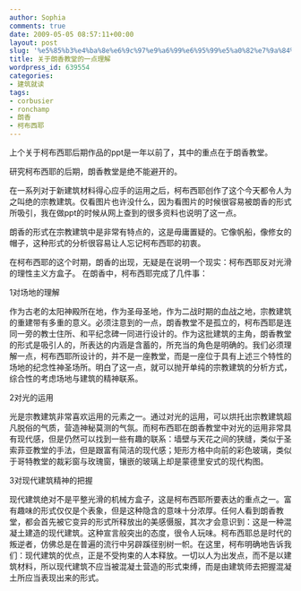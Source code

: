 ```yaml
---
author: Sophia
comments: true
date: 2009-05-05 08:57:11+00:00
layout: post
slug: '%e5%85%b3%e4%ba%8e%e6%9c%97%e9%a6%99%e6%95%99%e5%a0%82%e7%9a%84%e4%b8%80%e7%82%b9%e7%90%86%e8%a7%a3'
title: 关于朗香教堂的一点理解
wordpress_id: 639554
categories:
- 建筑就读
tags:
- corbusier
- ronchamp
- 朗香
- 柯布西耶
---
```


上个关于柯布西耶后期作品的ppt是一年以前了，其中的重点在于朗香教堂。

 

研究柯布西耶的后期，朗香教堂是绝不能避开的。

 

在一系列对于新建筑材料得心应手的运用之后，柯布西耶创作了这个今天都令人为之叫绝的宗教建筑。仅看图片也许没什么，因为看图片的时候很容易被朗香的形式所吸引，我在做ppt的时候从网上查到的很多资料也说明了这一点。

 

朗香的形式在宗教建筑中是非常有特点的，这是毋庸置疑的。它像帆船，像修女的帽子，这种形式的分析很容易让人忘记柯布西耶的初衷。

 

在柯布西耶的这个时期，朗香的出现，无疑是在说明一个现实：柯布西耶反对光滑的理性主义方盒子。 在朗香中，柯布西耶完成了几件事：

 

1对场地的理解

 

作为古老的太阳神殿所在地，作为圣母圣地，作为二战时期的血战之地，宗教建筑的重建带有多重的意义。必须注意到的一点，朗香教堂不是孤立的，柯布西耶是连同一旁的教士住所、和平纪念碑一同进行设计的。作为这批建筑的主角，朗香教堂的形式是吸引人的，所表达的内涵是含蓄的，所充当的角色是明确的。我们必须理解一点，柯布西耶所设计的，并不是一座教堂，而是一座位于具有上述三个特性的场地的纪念性神圣场所。明白了这一点，就可以抛开单纯的宗教建筑的分析方式，综合性的考虑场地与建筑的精神联系。

 

2对光的运用

 

光是宗教建筑非常喜欢运用的元素之一。通过对光的运用，可以烘托出宗教建筑超凡脱俗的气质，营造神秘莫测的气氛。而柯布西耶在朗香教堂中对光的运用非常具有现代感，但是仍然可以找到一些有趣的联系：墙壁与天花之间的狭缝，类似于圣索菲亚教堂的手法，但是跟富有简洁的现代感；矩形方格中向前的彩色玻璃，类似于哥特教堂的裁彩窗与玫瑰窗，镶嵌的玻璃上却是蒙德里安式的现代构图。

 

3对现代建筑精神的把握

 

现代建筑绝对不是平整光滑的机械方盒子，这是柯布西耶所要表达的重点之一。富有趣味的形式仅仅是个表象，但是这种隐含的意味十分浓厚。任何人看到朗香教堂，都会首先被它变异的形式所释放出的美感慑服，其次才会意识到：这是一种混凝土建造的现代建筑。这种宣言般突出的态度，很令人玩味。柯布西耶总是时代的叛逆者，仿佛总是在普遍的流行中另辟蹊径别树一帜。在这里，柯布明确地告诉我们：现代建筑的优点，正是不受拘束的人本释放。一切以人为出发点，而不是以建筑材料，所以现代建筑不应当被混凝土营造的形式束缚，而是由建筑师去把握混凝土所应当表现出来的形式。

